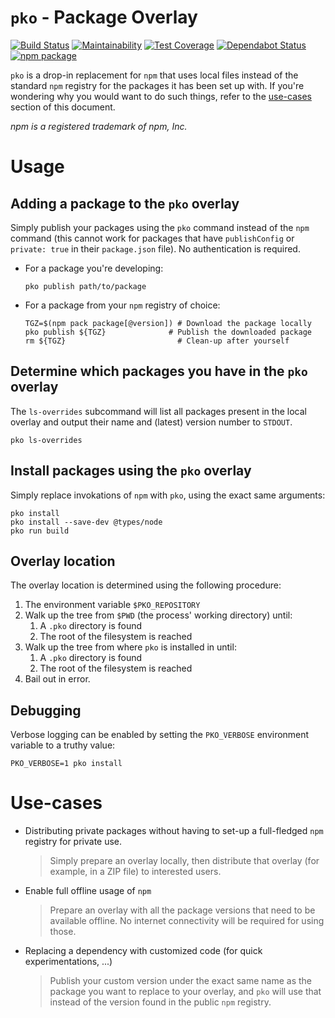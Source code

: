 # `pko` - Package Overlay
[![Build Status](https://travis-ci.com/RomainMuller/pko.svg?branch=master)](https://travis-ci.com/RomainMuller/pko)
[![Maintainability](https://api.codeclimate.com/v1/badges/0dd9c68d88c6d6a7c672/maintainability)](https://codeclimate.com/github/RomainMuller/pko/maintainability)
[![Test Coverage](https://api.codeclimate.com/v1/badges/0dd9c68d88c6d6a7c672/test_coverage)](https://codeclimate.com/github/RomainMuller/pko/test_coverage)
[![Dependabot Status](https://api.dependabot.com/badges/status?host=github&repo=RomainMuller/pko)](https://dependabot.com)
[![npm package](https://img.shields.io/npm/v/pko/latest.svg)](https://www.npmjs.com/package/pko)

`pko` is a drop-in replacement for `npm` that uses local files instead of the standard `npm` registry for the packages
it has been set up with. If you're wondering why you would want to do such things, refer to the [use-cases](#Use-cases)
section of this document.

*npm is a registered trademark of npm, Inc.*

# Usage
## Adding a package to the `pko` overlay
Simply publish your packages using the `pko` command instead of the `npm` command (this cannot work for packages that
have `publishConfig` or `private: true` in their `package.json` file). No authentication is required.
* For a package you're developing:
  ```shell
  pko publish path/to/package
  ```
* For a package from your `npm` registry of choice:
  ```shell
  TGZ=$(npm pack package[@version]) # Download the package locally
  pko publish ${TGZ}              # Publish the downloaded package
  rm ${TGZ}                         # Clean-up after yourself
  ```

## Determine which packages you have in the `pko` overlay
The `ls-overrides` subcommand will list all packages present in the local overlay and output their name and (latest)
version number to `STDOUT`.
```shell
pko ls-overrides
```

## Install packages using the `pko` overlay
Simply replace invokations of `npm` with `pko`, using the exact same arguments:
```shell
pko install
pko install --save-dev @types/node
pko run build
```

## Overlay location
The overlay location is determined using the following procedure:
1. The environment variable `$PKO_REPOSITORY`
2. Walk up the tree from `$PWD` (the process' working directory) until:
    1. A `.pko` directory is found
    2. The root of the filesystem is reached
3. Walk up the tree from where `pko` is installed in until:
    1. A `.pko` directory is found
    2. The root of the filesystem is reached
4. Bail out in error.

## Debugging
Verbose logging can be enabled by setting the `PKO_VERBOSE` environment variable to a truthy value:
```shell
PKO_VERBOSE=1 pko install
```

# Use-cases
* Distributing private packages without having to set-up a full-fledged `npm` registry for private use.
  > Simply prepare an overlay locally, then distribute that overlay (for example, in a ZIP file) to interested users.
* Enable full offline usage of `npm`
  > Prepare an overlay with all the package versions that need to be available offline. No internet connectivity will
  > be required for using those.
* Replacing a dependency with customized code (for quick experimentations, ...)
  > Publish your custom version under the exact same name as the package you want to replace to your overlay, and
  > `pko` will use that instead of the version found in the public `npm` registry.
